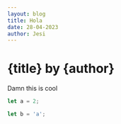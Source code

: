```yaml
---
layout: blog
title: Hola
date: 28-04-2023
author: Jesi
---
```


# {title} by {author}

Damn this is cool

```javascript
let a = 2;

let b = 'a';
```
